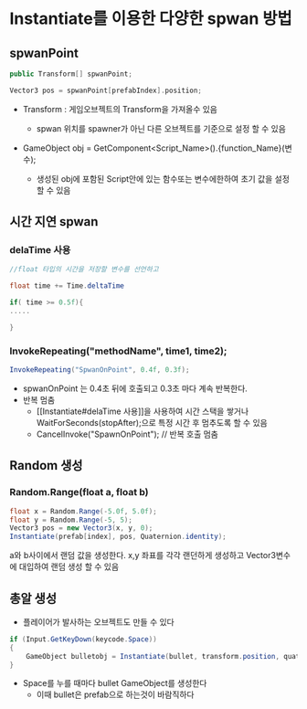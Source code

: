 
# Instantiate를 이용한 다양한 spwan 방법

## spwanPoint

```cpp
public Transform[] spwanPoint;

Vector3 pos = spwanPoint[prefabIndex].position;
```

- Transform : 게임오브젝트의 Transform을 가져올수 있음
	- spwan 위치를 spawner가 아닌 다른 오브젝트를 기준으로 설정 할 수 있음

- GameObject obj = GetComponent\<Script_Name>().{function_Name}(변수);
	- 생성된 obj에 포함된 Script안에 있는 함수또는 변수에한하여 초기 값을 설정 할 수 있음



## 시간 지연 spwan

### delaTime 사용
```cs
//float 타입의 시간을 저장할 변수를 선언하고 

float time += Time.deltaTime

if( time >= 0.5f){
.....

}
```


### InvokeRepeating("methodName", time1, time2);
```cs
InvokeRepeating("SpwanOnPoint", 0.4f, 0.3f);
```
- spwanOnPoint 는 0.4초 뒤에 호출되고 0.3초 마다 계속 반복한다.
- 반복 멈춤
	- [[Instantiate#delaTime 사용]]을 사용하여 시간 스택을 쌓거나 WaitForSeconds(stopAfter);으로 특정 시간 후 멈추도록 할 수 있음
	- CancelInvoke("SpawnOnPoint"); // 반복 호출 멈춤



## Random 생성

### Random.Range(float a, float b)
```cs
float x = Random.Range(-5.0f, 5.0f);
float y = Random.Range(-5, 5);
Vector3 pos = new Vector3(x, y, 0);
Instantiate(prefab[index], pos, Quaternion.identity);
```

a와 b사이에서 랜덤 값을 생성한다. 
x,y 좌표를 각각 랜던하게 생성하고 Vector3변수에 대입하여 랜덤 생성 할 수 있음


## 총알 생성

- 플레이어가 발사하는 오브젝트도 만들 수 있다

```cs
if (Input.GetKeyDown(keycode.Space))
{
	GameObject bulletobj = Instantiate(bullet, transform.position, quaternion.identity);
}
```

- Space를 누를 때마다 bullet GameObject를 생성한다 
	- 이때 bullet은 prefab으로 하는것이 바람직하다
